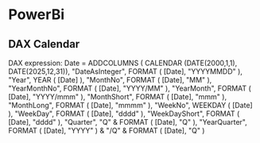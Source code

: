 # PowerBi
## DAX Calendar 


DAX expression: 
Date = ADDCOLUMNS ( CALENDAR (DATE(2000,1,1), DATE(2025,12,31)), "DateAsInteger", FORMAT ( [Date], "YYYYMMDD" ), "Year", YEAR ( [Date] ), "MonthNo", FORMAT ( [Date], "MM" ), "YearMonthNo", FORMAT ( [Date], "YYYY/MM" ), "YearMonth", FORMAT ( [Date], "YYYY/mmm" ), "MonthShort", FORMAT ( [Date], "mmm" ), "MonthLong", FORMAT ( [Date], "mmmm" ), "WeekNo", WEEKDAY ( [Date] ), "WeekDay", FORMAT ( [Date], "dddd" ), "WeekDayShort", FORMAT ( [Date], "dddd" ), "Quarter", "Q" & FORMAT ( [Date], "Q" ), "YearQuarter", FORMAT ( [Date], "YYYY" ) & "/Q" & FORMAT ( [Date], "Q" )
